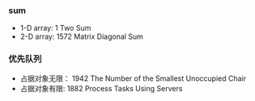 ### sum
* 1-D array:
1 Two Sum
* 2-D array:
1572 Matrix Diagonal Sum
### 优先队列
* 占据对象无限：
1942 The Number of the Smallest Unoccupied Chair
* 占据对象有限:
1882 Process Tasks Using Servers